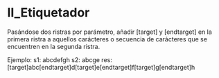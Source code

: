 # II_Etiquetador
Pasándose dos ristras por parámetro, añadir [target] y [endtarget] en la primera ristra a aquellos carácteres o secuencia de carácteres que se encuentren en la segunda ristra.

Ejemplo:
s1: abcdefgh 
s2: abcge
res: [target]abc[endtarget]d[target]e[endtarget]f[target]g[endtarget]h
